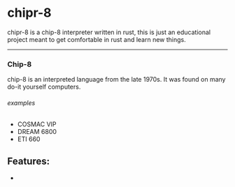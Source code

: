 
# chipr-8

chipr-8 is a chip-8 interpreter written in rust, this is just an educational project meant to get comfortable in rust and learn new things.

---
### Chip-8
chip-8 is an interpreted language from the late 1970s. It was found on many do-it yourself computers.

###### examples
 - COSMAC VIP
 - DREAM 6800
 - ETI 660

## Features: 
 - 
